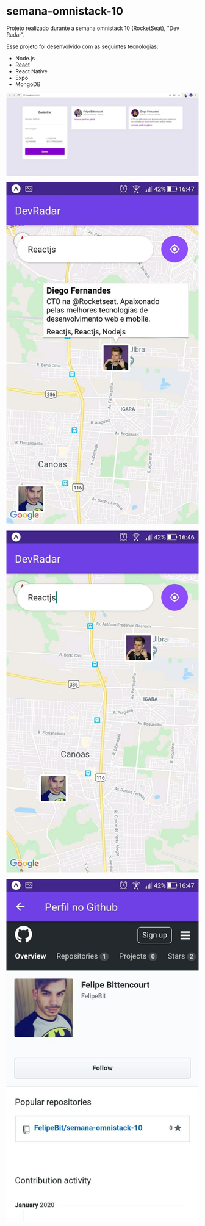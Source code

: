 # semana-omnistack-10
Projeto realizado durante a semana omnistack 10 (RocketSeat),  "Dev Radar".

Esse projeto foi desenvolvido com as seguintes tecnologias:

* Node.js
* React
* React Native
* Expo
* MongoDB

![Chat image](https://github.com/FelipeBit/semana-omnistack-10/blob/master/mobile/assets/img1.jpg)


![Chat image](https://github.com/FelipeBit/semana-omnistack-10/blob/master/mobile/assets/img2.jpg)


![Chat image](https://github.com/FelipeBit/semana-omnistack-10/blob/master/mobile/assets/img4.jpg)


![Chat image](https://github.com/FelipeBit/semana-omnistack-10/blob/master/mobile/assets/img3.jpg)

